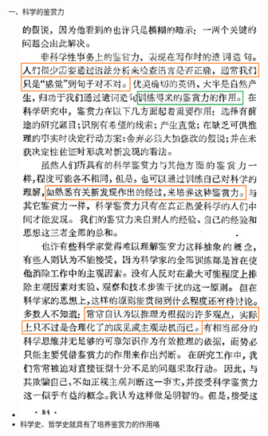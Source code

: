 一、科学的鉴赏力  
* ![photo](/books/2018040607-TheArtOfScientificInvestigation/photo/020.png)  
* 科学史、哲学史就具有了培养鉴赏力的作用咯  
